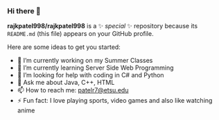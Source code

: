 ### Hi there 👋


**rajkpatel998/rajkpatel998** is a ✨ _special_ ✨ repository because its `README.md` (this file) appears on your GitHub profile.

Here are some ideas to get you started:

- 🔭 I’m currently working on my Summer Classes  
- 🌱 I’m currently learning Server Side Web Programming  
- 🤔 I’m looking for help with coding in C# and Python  
- 💬 Ask me about Java, C++, HTML
- 📫 How to reach me: patelr7@etsu.edu
- ⚡ Fun fact: I love playing sports, video games and also like watching anime

